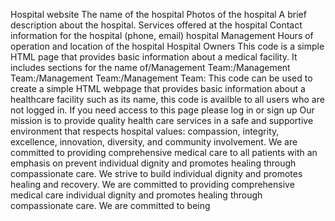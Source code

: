 Hospital website
The name of the hospital
Photos of the hospital
A brief description about the hospital.
Services offered at the hospital
Contact information for the hospital (phone, email)
hospital Management
Hours of operation and location of the hospital
Hospital Owners
This code is  a simple HTML page that provides basic information about a medical facility. It includes sections for the name of/Management Team:/Management Team:/Management Team:/Management Team:
This code can be used  to create a simple HTML webpage that provides basic information about a healthcare facility such as its name,
this code is availble  to all users who are not logged in. If you need access to this page please log in or sign up
Our mission is to provide quality health care services in a safe and supportive environment that respects
hospital  values: compassion, integrity, excellence, innovation, diversity, and community involvement. We are committed to providing comprehensive medical care to all patients with an emphasis on prevent individual dignity and promotes healing through compassionate care. We strive to build individual dignity and promotes healing and recovery. We are committed to providing comprehensive medical care individual dignity and promotes healing through compassionate care. We are committed to being